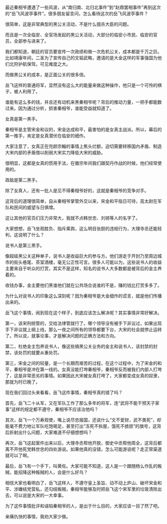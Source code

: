 最近秦相爷遭遇了一些风波，从“南归南、北归北事件”到“赵鼎罢相事件”再到这次的“岳飞风波亭事件”。很多朋友留言问，怎么看待这次的岳飞风波亭事件？

很简单，这是非常典型的黑公关活动，不是什么擅杀大臣的问题。

而且是一次全临安、全官场发起的黑公关活动，大部分的临安小市民、临安的官员，全部参与进来了。

我们都知道，朝廷的官员要宣传一次政绩和做一次危机公关，成本都是千万之巨。比如靖康年间，二圣为了宣传自己的文韬武略，邀请的是大金这样的军事强国为他们北狩护航保驾，可见难度之大。

而做黑公关的成本，是正面公关的很多倍。

岳飞这样的普通将军，显然没有这么大的能量来做这种操作，他只是一个可怜的棋子，被人利用了。

谁能有这么多的钱，并且还有动机来黑秦相爷呢？背后的推动力量，一把手都能数过来。因为通过分析，损害秦相爷，谁能受益就知道了。

女真是第一黑手。

秦相爷是主管宋金和议的，宋金达成和平，最害怕的是女真主战派。所以，幕后的第一推手，肯定是女真潜伏在临安的细作。

大家注意了，女真正在完颜宗翰的事情上焦头烂额，迫切需要转移国内矛盾、制造大宋内部的矛盾借以削弱大宋实力降低大宋的威胁。

很明显，这都是女真的惯用手法，在徽宗年间我们跟契丹作战的时候，他们经常使用的。

政敌是第二黑手。

除了女真人，还有一批人是见不得秦相爷好的，这就是秦相爷的竞争对手。

这背后的道理很简单，自从秦相爷掌管外交以来，宋金和平指日可待，高太尉在军队和民间的威望与日俱增。

这让其他的官员们压力非常大，我就不点韩世忠、刘锜等人的名字了。

大家想想，岳飞坐观胜负、指斥乘舆，这么明目张胆的违规行为，大理寺丞还能轻判，这说明了什么？

说书人是第三黑手。

像超级黑公关这种单子，说书人是收益巨大的参与方。他们游走于开封乃至周边城市的街头巷尾、茶室酒楼，毫无公正性可言。很多人可能以为，这些说书人的收益主要来自于听众的打赏，其实不是这样，知名的说书人大多数都是被背后的金主养着的。

收钱办事，金主要他们黑谁他们就在公共场合说谁的不是，赚的钱比打赏多多了。

为什么对说书人的印象这么深刻呢？因为秦相爷是大金细作的谎言，就是他们传播出来的。

岳飞这个事情，闹到现在这个样子，到底应该怎么解决呢？其实事情非常好解决。

第一，该宋刑统管的，交给法律管就行了。哪个领导没有被手下非议过，如果出现手下非议就上纲上线，那么一夜之间所有的领导都要下台，大宋的社会就停止运转了。所以说，就事论事，才是解决问题的正确方法和方向。

第二，杜绝金主包养说书人，像这些搞黑公关业务的金主和说书人，该封禁的封禁，该处罚的就要从重处罚。

第三，宋金之间的较量，是一个长期而艰苦的过程，在这个过程中，为了宋金的和平，秦相爷是冲在第一线的。女真没能打垮秦相爷，秦相爷反而被我们内部人打垮了，这是非常恶劣的事情。如果因此大宋被女真打垮了，大家都变成女真的奴隶，那就为时已晚了。

现在我们回过头来看看，岳飞这件事情，秦相爷真的错了吗？

首先，岳飞二十从军，又在军队工作了那么多年的将军，连“武将不能干预天子家事”这样的规定都不遵守，秦相爷不应该治他吗？

其次，岳飞一个万寿观使，嘴上说尽忠报国，还说什么“文不爱财，武不畏死”，却能毫不费力地让军队吃饱喝足，甚至打出“冻死不拆屋，饿死不掳掠”的旗号，这背后折射出什么问题，大家难道不仔细想想吗？

再次，岳飞这起案件出来以后，大理寺丞帮他开脱，御史中丞帮他周全，这背后都离不开他死党韩世忠的四处游说。如果他真的没错，怎么可能游说呢？走正常渠道就可以了啊。

最后，岳飞有一个手下，叫黄佐。大家可能不知道，这人是一个跟随杨么作乱的叛贼，能招降这种叛贼的人，会是什么好鸟？

相信大家也看明白了，岳飞这样人，不遵守皇上圣旨、动不动上庐山、破坏宋金和平、涉嫌结党营私，还勾结叛贼，秦相爷能够及时把岳飞这个宋军里的垃圾清除出去，可以说是大宋的一大幸事。

为了这件事情批评和诬陷秦相爷的人，是出于什么目的，大家应该一目了然了吧。

亲痛仇快的事情，我劝大家少做。
